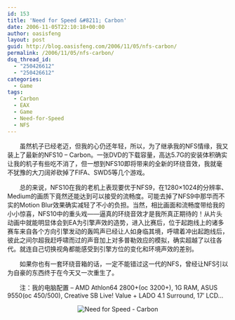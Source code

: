 ```yaml
---
id: 153
title: 'Need for Speed &#8211; Carbon'
date: 2006-11-05T22:10:18+00:00
author: oasisfeng
layout: post
guid: http://blog.oasisfeng.com/2006/11/05/nfs-carbon/
permalink: /2006/11/05/nfs-carbon/
dsq_thread_id:
  - "250426612"
  - "250426612"
categories:
  - Game
tags:
  - Carbon
  - EAX
  - Game
  - Need-for-Speed
  - NFS
---
```

　　虽然机子已经老迈，但我的心仍还年轻，所以，为了继承我的NFS情缘，我又装上了最新的NFS10 &#8211; Carbon。一张DVD的下载容量，高达5.7G的安装体积确实让我的机子有些吃不消了，但一想到NFS10即将带来的全新的环绕音效，我就毫不犹豫的大刀阔斧砍掉了FIFA、SWD5等几个游戏。

　　总的来说，NFS10在我的老机上表现要优于NFS9，在1280&#215;1024的分辨率、Medium的画质下竟然还能达到可以接受的流畅度。可能去掉了NFS9中那华而不实的Motion Blur效果确实减轻了不小的负担。当然，相比画面和流畅度带给我的小小惊喜，NFS10中的重头戏——逼真的环绕音效才是我所真正期待的！从片头动画中就能明显体会到EA为引擎声效的造势，进入比赛后，位于起跑线上的诸多赛车来自各个方向引擎发动的轰鸣声已经让人如身临其境，呼啸着冲出起跑线后，彼此之间尔超我赶呼啸而过的声音加上对多普勒效应的模拟，确实超越了以往各代。就连自己切换视角都能感受到引擎方位的变化和环境声效的差别。

　　如果你也有一套环绕音箱的话，一定不能错过这一代的NFS，曾经让NFS引以为自豪的东西终于在今天又一次重生了。

　　注：我的电脑配置 &#8211; AMD Athlon64 2800+(oc 3200+), 1G RAM, ASUS 9550(oc 450/500), Creative SB Live! Value + LADO 4.1 Surround, 17&#8242; LCD&#8230;

<center>
  <img id="image154" alt="Need for Speed - Carbon" src="https://blog.oasisfeng.com/wp-content/uploads/2006/11/nfscarbon.jpg" />
</center>